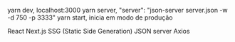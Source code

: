yarn dev, localhost:3000
yarn server, "server": "json-server server.json -w -d 750 -p 3333"
yarn start, inicia em modo de produção

React
Next.js
SSG (Static Side Generation)
JSON server
Axios